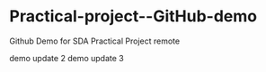 # Practical-project--GitHub-demo
Github Demo for SDA Practical Project
remote

demo update 2
demo update 3
